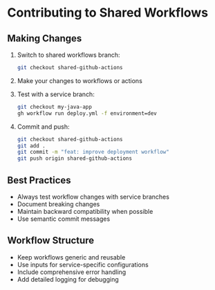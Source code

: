 # Contributing to Shared Workflows

## Making Changes

1. Switch to shared workflows branch:
   ```bash
   git checkout shared-github-actions
   ```

2. Make your changes to workflows or actions

3. Test with a service branch:
   ```bash
   git checkout my-java-app
   gh workflow run deploy.yml -f environment=dev
   ```

4. Commit and push:
   ```bash
   git checkout shared-github-actions
   git add .
   git commit -m "feat: improve deployment workflow"
   git push origin shared-github-actions
   ```

## Best Practices

- Always test workflow changes with service branches
- Document breaking changes
- Maintain backward compatibility when possible
- Use semantic commit messages

## Workflow Structure

- Keep workflows generic and reusable
- Use inputs for service-specific configurations
- Include comprehensive error handling
- Add detailed logging for debugging
